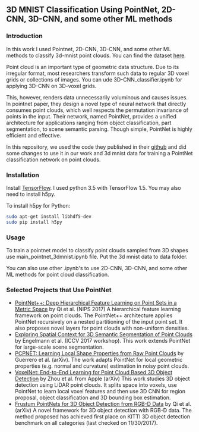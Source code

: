 ## 3D MNIST Classification Using PointNet, 2D-CNN, 3D-CNN, and some other ML methods

### Introduction
In this work I used Pointnet, 2D-CNN, 3D-CNN, and some other ML methods to classify 3d-mnist point clouds. You can find the dataset <a href="https://www.kaggle.com/daavoo/3d-mnist" target="_blank">here</a>.

Point cloud is an important type of geometric data structure. Due to its irregular format, most researchers transform such data to regular 3D voxel grids or collections of images. You can ude 3D-CNN_classifier.ipynb for applying 3D-CNN on 3D-voxel grids.

This, however, renders data unnecessarily voluminous and causes issues. In pointnet paper, they design a novel type of neural network that directly consumes point clouds, which well respects the permutation invariance of points in the input.  Their network, named PointNet, provides a unified architecture for applications ranging from object classification, part segmentation, to scene semantic parsing. Though simple, PointNet is highly efficient and effective.

In this repository, we used the code they published in their <a href="https://github.com/charlesq34/pointnet" target="_blank">github</a> and did some changes to use it in our work and 3d mnist data for training a PointNet classification network on point clouds.

### Installation

Install <a href="https://www.tensorflow.org/get_started/os_setup" target="_blank">TensorFlow</a>. I used python 3.5 with TensorFlow 1.5. You may also need to install h5py.

To install h5py for Python:
```bash
sudo apt-get install libhdf5-dev
sudo pip install h5py
```

### Usage
To train a pointnet model to classify point clouds sampled from 3D shapes use main_pointnet_3dmnist.ipynb file.
Put the 3d mnist data to data folder.

You can also use other .ipynb's to use 2D-CNN, 3D-CNN, and some other ML methods for point cloud classification. 

### Selected Projects that Use PointNet

* <a href="http://stanford.edu/~rqi/pointnet2/" target="_blank">PointNet++: Deep Hierarchical Feature Learning on Point Sets in a Metric Space</a> by Qi et al. (NIPS 2017) A hierarchical feature learning framework on point clouds. The PointNet++ architecture applies PointNet recursively on a nested partitioning of the input point set. It also proposes novel layers for point clouds with non-uniform densities.
* <a href="http://openaccess.thecvf.com/content_ICCV_2017_workshops/papers/w13/Engelmann_Exploring_Spatial_Context_ICCV_2017_paper.pdf" target="_blank">Exploring Spatial Context for 3D Semantic Segmentation of Point Clouds</a> by Engelmann et al. (ICCV 2017 workshop). This work extends PointNet for large-scale scene segmentation.
* <a href="https://arxiv.org/abs/1710.04954" target="_blank">PCPNET: Learning Local Shape Properties from Raw Point Clouds</a> by Guerrero et al. (arXiv). The work adapts PointNet for local geometric properties (e.g. normal and curvature) estimation in noisy point clouds.
* <a href="https://arxiv.org/abs/1711.06396" target="_blank">VoxelNet: End-to-End Learning for Point Cloud Based 3D Object Detection</a> by Zhou et al. from Apple (arXiv) This work studies 3D object detection using LiDAR point clouds. It splits space into voxels, use PointNet to learn local voxel features and then use 3D CNN for region proposal, object classification and 3D bounding box estimation.
* <a href="https://arxiv.org/abs/1711.08488" target="_blank">Frustum PointNets for 3D Object Detection from RGB-D Data</a> by Qi et al. (arXiv) A novel framework for 3D object detection with RGB-D data. The method proposed has achieved first place on KITTI 3D object detection benchmark on all categories (last checked on 11/30/2017).
